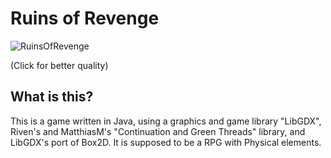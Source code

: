[Screenshot]: http://dl.dropbox.com/u/45530199/Programs/RuinsOfRevenge/RuinsOfRevenge.png

# Ruins of Revenge

![RuinsOfRevenge][Screenshot]

(Click for better quality)

## What is this?

This is a game written in Java, using a graphics and game library "LibGDX", Riven's 
and MatthiasM's "Continuation and Green Threads" library, and LibGDX's port of Box2D.
It is supposed to be a RPG with Physical elements.